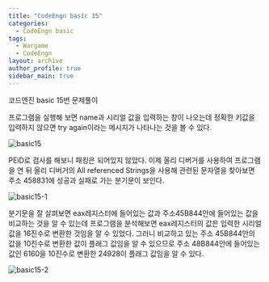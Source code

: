 ```yaml
---
title: "CodeEngn basic 15"
categories:
  - CodeEngn basic
tags:
  - Wargame
  - CodeEngn
layout: archive
author_profile: true
sidebar_main: true
---
```


코드엔진 basic 15번 문제풀이

프로그램을 실행해 보면 name과 시리얼 값을 입력하는 창이 나오는데 정확한 키값을 입력하지 않으면 try again이라는 메시지가 나타나는 것을 볼 수 있다.

![basic15](https://user-images.githubusercontent.com/91646923/135467477-1544c425-dca4-4263-a172-76c16ea53cf1.JPG)

PEiD로 검사를 해보니 패킹은 되어있지 않았다. 이제 올리 디버거를 사용하여 프로그램을 연 뒤 올리 디버거의 All referenced Strings을 사용해 관련된 문자열을 찾아보면 주소 458831에 성공과 실패로 가는 분기문이 보인다.

![basic15-1](https://user-images.githubusercontent.com/91646923/135467490-4060e424-f9bd-4690-bfb5-d480d1d032cd.JPG)

분기문을 잘 살펴보면 eax레지스터에 들어있는 값과 주소45B844안에 들어있는 값을 비교하는 것을 알 수 있는데 프로그램을 분석해보면 eax레지스터의 값은 입력한 시리얼 값을 16진수로 변환한 것임을 알 수 있었다. 그러니 비교하고 있는 주소 45B844안의 값을 10진수로 변환한 값이 플래그 값임을 알 수 있으므로 주소 48B844안에 들어있는 값인 6160을 10진수로 변환한 24928이 플래그 값임을 알 수 있다.

![basic15-2](https://user-images.githubusercontent.com/91646923/135467495-5209f3d7-04c6-4861-8f5d-77684c47a472.JPG)
